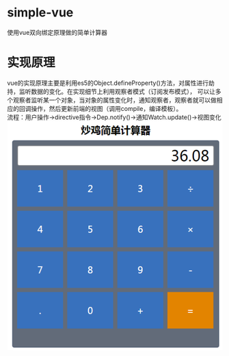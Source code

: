 # simple-vue
使用vue双向绑定原理做的简单计算器

# 实现原理
vue的实现原理主要是利用es5的Object.defineProperty()方法，对属性进行劫持，监听数据的变化。在实现细节上利用观察者模式（订阅发布模式），
可以让多个观察者监听某一个对象，当对象的属性变化时，通知观察者，观察者就可以做相应的回调操作，然后更新前端的视图（调用compile，编译模板）。<br>
流程：用户操作->directive指令->Dep.notify()->通知Watch.update()->视图变化
<br>
![](https://github.com/baronhuang/simple-vue/raw/master/static/ex.png) 